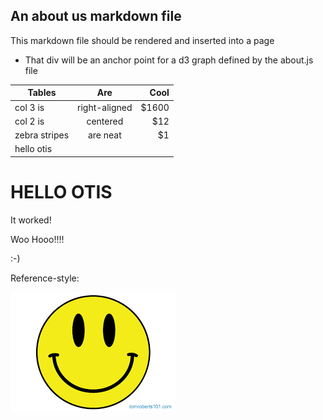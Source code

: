 ## An about us markdown file

This markdown file should be rendered and inserted into a page

<div id="graph1"></div>

- That div will be an anchor point for a d3 graph defined by the about.js file


| Tables        | Are           | Cool  |
| ------------- |:-------------:| -----:|
| col 3 is      | right-aligned | $1600 |
| col 2 is      | centered      |   $12 |
| zebra stripes | are neat      |    $1 |
| hello otis |       |     |

#  HELLO OTIS

It worked!

Woo Hooo!!!!

:-)

Reference-style:

![alt text][logo]

[logo]: ./smiley.png